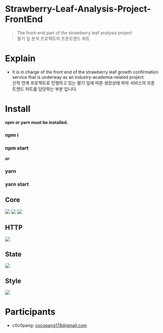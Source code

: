 # Strawberry-Leaf-Analysis-Project-FrontEnd

> The front-end part of the strawberry leaf analysis project<br>딸기 잎 분석 프로젝트의 프론트엔드 파트

# Explain
- It is in charge of the front end of the strawberry leaf growth confirmation service that is underway as an industry-academia-related project.<br>산학 연계 프로젝트로 진행하고 있는 딸기 잎에 따른 생장상태 파악 서비스의 프론트엔드 파트를 담당하는 부분 입니다.

# Install

**npm or yarn must be installed.**

### npm i
### npm start

***or***

### yarn
### yarn start


## Core
<img src="https://img.shields.io/badge/Java_Script-F7DF1E?style=for-the-badge&logo=JavaScript&logoColor=white">
<img src="https://img.shields.io/badge/Type_Script-3178C6?style=for-the-badge&logo=TypeScript&logoColor=white">
<img src="https://img.shields.io/badge/React-61DAFB?style=for-the-badge&logo=React&logoColor=white">

## HTTP
<img src="https://img.shields.io/badge/Axios-5A29E4?style=for-the-badge&logo=Axios&logoColor=white">

## State
<img src="https://img.shields.io/badge/React_Query-FF4154?style=for-the-badge&logo=ReactQuery&logoColor=white">

## Style
<img src="https://img.shields.io/badge/styled_components-DB7093?style=for-the-badge&logo=styled-components&logoColor=white">

# Participants
- c0c0pang: cocopang178@gmail.com

